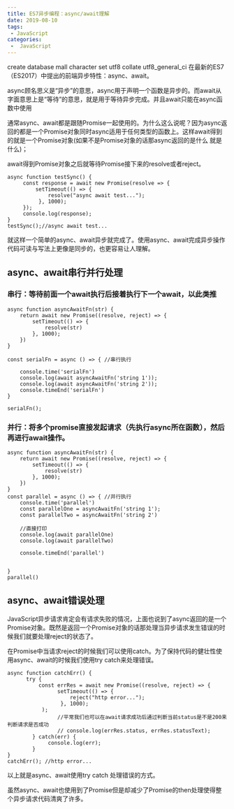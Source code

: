 ```yaml
---
title: ES7异步编程：async/await理解
date: 2019-08-10
tags:
 - JavaScript
categories:
 -  JavaScript
---
```



create database mall character set utf8 collate utf8_general_ci
在最新的ES7（ES2017）中提出的前端异步特性：async、await。

async顾名思义是“异步”的意思，async用于声明一个函数是异步的。而await从字面意思上是“等待”的意思，就是用于等待异步完成。并且await只能在async函数中使用

通常async、await都是跟随Promise一起使用的。为什么这么说呢？因为async返回的都是一个Promise对象同时async适用于任何类型的函数上。这样await得到的就是一个Promise对象(如果不是Promise对象的话那async返回的是什么 就是什么)；

await得到Promise对象之后就等待Promise接下来的resolve或者reject。

```
async function testSync() {
     const response = await new Promise(resolve => {
         setTimeout(() => {
             resolve("async await test...");
          }, 1000);
     });
     console.log(response);
}
testSync();//async await test...
```

就这样一个简单的async、await异步就完成了。使用async、await完成异步操作代码可读与写法上更像是同步的，也更容易让人理解。

## async、await串行并行处理

### 串行：等待前面一个await执行后接着执行下一个await，以此类推

```
async function asyncAwaitFn(str) {
    return await new Promise((resolve, reject) => {
        setTimeout(() => {
            resolve(str)
        }, 1000);
    })
}

const serialFn = async () => { //串行执行

    console.time('serialFn')
    console.log(await asyncAwaitFn('string 1'));
    console.log(await asyncAwaitFn('string 2'));
    console.timeEnd('serialFn')
}

serialFn();
```

### 并行：将多个promise直接发起请求（先执行async所在函数），然后再进行await操作。

```
async function asyncAwaitFn(str) {
    return await new Promise((resolve, reject) => {
        setTimeout(() => {
            resolve(str)
        }, 1000);
    })
}
const parallel = async () => { //并行执行
    console.time('parallel')
    const parallelOne = asyncAwaitFn('string 1');
    const parallelTwo = asyncAwaitFn('string 2')

    //直接打印
    console.log(await parallelOne)
    console.log(await parallelTwo)

    console.timeEnd('parallel')


}
parallel()
```

## async、await错误处理

JavaScript异步请求肯定会有请求失败的情况，上面也说到了async返回的是一个Promise对象。既然是返回一个Promise对象的话那处理当异步请求发生错误的时候我们就要处理reject的状态了。

在Promise中当请求reject的时候我们可以使用catch。为了保持代码的健壮性使用async、await的时候我们使用try catch来处理错误。

```
async function catchErr() {
      try {
          const errRes = await new Promise((resolve, reject) => {
                setTimeout(() => {
                    reject("http error...");
                 }, 1000);
           );
                //平常我们也可以在await请求成功后通过判断当前status是不是200来判断请求是否成功
                // console.log(errRes.status, errRes.statusText);
        } catch(err) {
             console.log(err);
        }
}
catchErr(); //http error...
```

以上就是async、await使用try catch 处理错误的方式。

虽然async、await也使用到了Promise但是却减少了Promise的then处理使得整个异步请求代码清爽了许多。